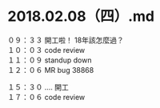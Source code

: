 # 2018.02.08（四）.md

０９：３３ 開工啦！ 18年該怎麼過？  
１０：０３ code review  
１１：０９ standup down  
１２：０６ MR bug 38868  

１５：３０ .... 開工  
１７：０６ code review  
